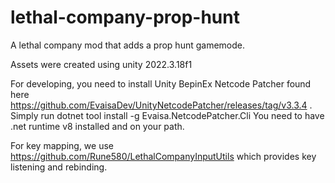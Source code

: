 # lethal-company-prop-hunt
A lethal company mod that adds a prop hunt gamemode.

Assets were created using unity 2022.3.18f1

For developing, you need to install Unity BepinEx Netcode Patcher found here https://github.com/EvaisaDev/UnityNetcodePatcher/releases/tag/v3.3.4 . Simply run
dotnet tool install -g Evaisa.NetcodePatcher.Cli
You need to have .net runtime v8 installed and on your path.

For key mapping, we use https://github.com/Rune580/LethalCompanyInputUtils which provides key listening and rebinding.